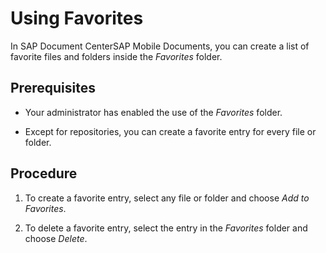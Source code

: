 <!-- loio9d00d625ed7e4194ab462feee94ffa51 -->

# Using Favorites

In SAP Document CenterSAP Mobile Documents, you can create a list of favorite files and folders inside the *Favorites* folder.



## Prerequisites

-   Your administrator has enabled the use of the *Favorites* folder.

-   Except for repositories, you can create a favorite entry for every file or folder.




## Procedure

1.  To create a favorite entry, select any file or folder and choose *Add to Favorites*.

2.  To delete a favorite entry, select the entry in the *Favorites* folder and choose *Delete*.


